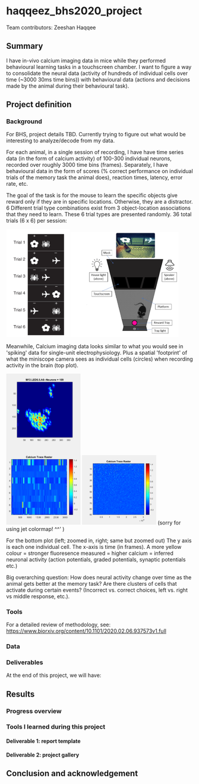 # haqqeez_bhs2020_project

Team contributors: Zeeshan Haqqee

## Summary 

I have in-vivo calcium imaging data in mice while they performed behavioural learning tasks in a touchscreen chamber. I want to figure a way to consolidate the neural data (activity of hundreds of individual cells over time (~3000 30ms time bins)) with behavioural data (actions and decisions made by the animal during their behavioural task).

## Project definition 

### Background

For BHS, project details TBD. Currently trying to figure out what would be interesting to analyze/decode from my data.

For each animal, in a single session of recording, I have have time series data (in the form of calcium activity) of 100-300 individual neurons, recorded over roughly 3000 time bins (frames). Separately, I have behavioural data in the form of scores (% correct performance on individual trials of the memory task the animal does), reaction times, latency, error rate, etc. 

The goal of the task is for the mouse to learn the specific objects give reward only if they are in specific locations. Otherwise, they are a distractor. 6 Different trial type combinations exist from 3 object-location associations that they need to learn. These 6 trial types are presented randomly. 36 total trials (6 x 6) per session:

<img src="BehavTask.png" width=170>  <img src="MouseChamberOutline.PNG" width=290>

Meanwhile, Calcium imaging data looks similar to what you would see in 'spiking' data for single-unit electrophysiology. Plus a spatial 'footprint' of what the miniscope camera sees as individual cells (circles) when recording activity in the brain (top plot).

<img src="calciumraster.PNG" width=200>     <img src="calciumrasterzoomout.PNG" width=200> (sorry for using jet colormap! ^^' )

For the bottom plot (left; zoomed in, right; same but zoomed out) The y axis is each one individual cell. The x-axis is time (in frames). A more yellow colour = stronger fluoresence measured = higher calcium = inferred neuronal activity (action potentials, graded potentials, synaptic potentials etc.)

Big overarching question: How does neural activity change over time as the animal gets better at the memory task? Are there clusters of cells that activate during certain events? (Incorrect vs. correct choices, left vs. right vs middle response, etc.).



### Tools 

For a detailed review of methodology, see: https://www.biorxiv.org/content/10.1101/2020.02.06.937573v1.full



### Data 



### Deliverables

At the end of this project, we will have:
 
## Results 

### Progress overview


### Tools I learned during this project

 

#### Deliverable 1: report template



#### Deliverable 2: project gallery



## Conclusion and acknowledgement


